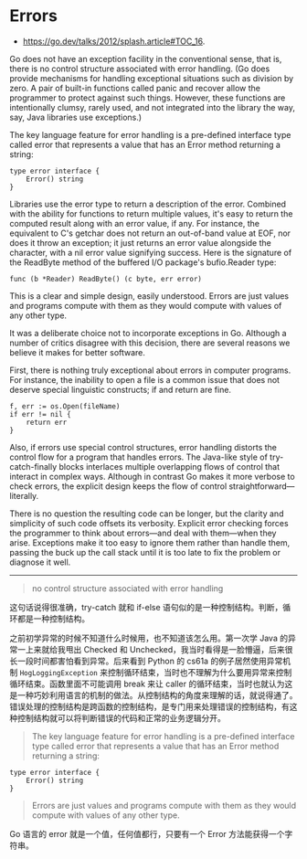 # Errors

- https://go.dev/talks/2012/splash.article#TOC_16.

Go does not have an exception facility in the conventional sense, that is, there is no control structure associated with error handling. (Go does provide mechanisms for handling exceptional situations such as division by zero. A pair of built-in functions called panic and recover allow the programmer to protect against such things. However, these functions are intentionally clumsy, rarely used, and not integrated into the library the way, say, Java libraries use exceptions.)

The key language feature for error handling is a pre-defined interface type called error that represents a value that has an Error method returning a string:

```
type error interface {
    Error() string
}
```

Libraries use the error type to return a description of the error. Combined with the ability for functions to return multiple values, it's easy to return the computed result along with an error value, if any. For instance, the equivalent to C's getchar does not return an out-of-band value at EOF, nor does it throw an exception; it just returns an error value alongside the character, with a nil error value signifying success. Here is the signature of the ReadByte method of the buffered I/O package's bufio.Reader type:

```
func (b *Reader) ReadByte() (c byte, err error)
```
This is a clear and simple design, easily understood. Errors are just values and programs compute with them as they would compute with values of any other type.

It was a deliberate choice not to incorporate exceptions in Go. Although a number of critics disagree with this decision, there are several reasons we believe it makes for better software.

First, there is nothing truly exceptional about errors in computer programs. For instance, the inability to open a file is a common issue that does not deserve special linguistic constructs; if and return are fine.

```
f, err := os.Open(fileName)
if err != nil {
    return err
}
```
Also, if errors use special control structures, error handling distorts the control flow for a program that handles errors. The Java-like style of try-catch-finally blocks interlaces multiple overlapping flows of control that interact in complex ways. Although in contrast Go makes it more verbose to check errors, the explicit design keeps the flow of control straightforward—literally.

There is no question the resulting code can be longer, but the clarity and simplicity of such code offsets its verbosity. Explicit error checking forces the programmer to think about errors—and deal with them—when they arise. Exceptions make it too easy to ignore them rather than handle them, passing the buck up the call stack until it is too late to fix the problem or diagnose it well.

---

> no control structure associated with error handling

这句话说得很准确，try-catch 就和 if-else 语句似的是一种控制结构。判断，循环都是一种控制结构。

之前初学异常的时候不知道什么时候用，也不知道该怎么用。第一次学 Java 的异常一上来就给我甩出 Checked 和 Unchecked，我当时看得是一脸懵逼，后来很长一段时间都害怕看到异常。后来看到 Python 的 cs61a 的例子居然使用异常机制 `HogLoggingException` 来控制循环结束，当时也不理解为什么要用异常来控制循环结束。函数里面不可能调用 break 来让 caller 的循环结束，当时也就认为这是一种巧妙利用语言的机制的做法。从控制结构的角度来理解的话，就说得通了。错误处理的控制结构是跨函数的控制结构，是专门用来处理错误的控制结构，有这种控制结构就可以将判断错误的代码和正常的业务逻辑分开。

> The key language feature for error handling is a pre-defined interface type called error that represents a value that has an Error method returning a string:

```
type error interface {
    Error() string
}
```
> Errors are just values and programs compute with them as they would compute with values of any other type.

Go 语言的 error 就是一个值，任何值都行，只要有一个 Error 方法能获得一个字符串。

